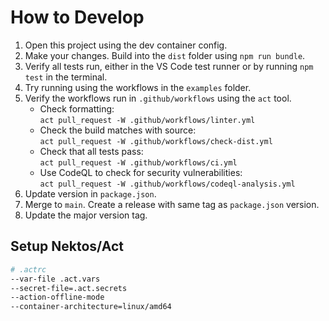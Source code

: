 # How to Develop

1. Open this project using the dev container config.
1. Make your changes. Build into the `dist` folder using `npm run bundle`.
1. Verify all tests run, either in the VS Code test runner or by running
   `npm test` in the terminal.
1. Try running using the workflows in the `examples` folder.
1. Verify the workflows run in `.github/workflows` using the `act` tool.
   - Check formatting:  
     `act pull_request -W .github/workflows/linter.yml`
   - Check the build matches with source:  
     `act pull_request -W .github/workflows/check-dist.yml`
   - Check that all tests pass:  
     `act pull_request -W .github/workflows/ci.yml`
   - Use CodeQL to check for security vulnerabilities:  
     `act pull_request -W .github/workflows/codeql-analysis.yml`
1. Update version in `package.json`.
1. Merge to `main`. Create a release with same tag as `package.json` version.
1. Update the major version tag.

## Setup Nektos/Act

```bash
# .actrc
--var-file .act.vars
--secret-file=.act.secrets
--action-offline-mode
--container-architecture=linux/amd64
```
